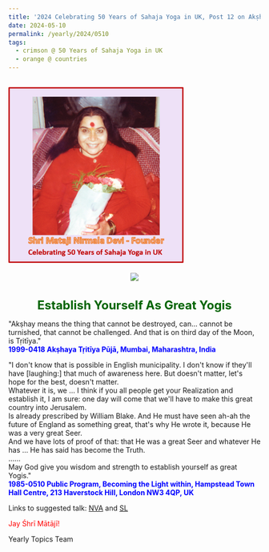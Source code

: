 ```yaml
---
title: '2024 Celebrating 50 Years of Sahaja Yoga in UK, Post 12 on Akṣhaya Tṛitīya Day'
date: 2024-05-10
permalink: /yearly/2024/0510
tags:
  - crimson @ 50 Years of Sahaja Yoga in UK
  - orange @ countries
---
```


<br>
<div style="text-align: left"><img src="/images/50YearsUK.png" width="350" /></div><br>

<div style="text-align: center"><img src="https://pub-b6058b8fc5314638989cdd5e49178be6.r2.dev/1985-0526_Photo_credit_Colin_Heinsen.png" /></div>

<br>
<p style="color:DarkGreen; text-align:center">
<font size="+2"><b>Establish Yourself As Great Yogis</b><br></font>
</p>

<p>
"Akṣhay means the thing that cannot be destroyed, can... cannot be turnished, that cannot be challenged. And that is on third day of the Moon, is Tṛitīya."<br>
<font color="blue"><b>1999-0418 Akṣhaya Tṛitīya Pūjā, Mumbai, Maharashtra, India</b></font><br>
</p>

<p>
"I don't know that is possible in English municipality. I don't know if they'll have [laughing:] that much of awareness here. But doesn't matter, let's hope for the best, doesn't matter.<br>
Whatever it is, we ... I think if you all people get your Realization and establish it, I am sure: one day will come that we'll have to make this great country into Jerusalem.<br>
Is already prescribed by William Blake. And He must have seen ah-ah the future of England as something great, that's why He wrote it, because He was a very great Seer.<br>
And we have lots of proof of that: that He was a great Seer and whatever He has ... He has said has become the Truth.<br>
......<br>
May God give you wisdom and strength to establish yourself as great Yogis."<br>
<font color="blue"><b>1985-0510 Public Program, Becoming the Light within, Hampstead Town Hall Centre, 213 Haverstock Hill, London NW3 4QP, UK</b></font><br>
</p>

Links to suggested talk: <a href="https://www.youtube.com/watch?v=j_RI02ygnYc&pp=ygUJMTk4NS0wNTEw"> NVA</a> and <a href="https://vimeo.com/85894611"> SL</a><br>

<p style="color:red;">Jay Śhrī Mātājī!<br></p>

<p>Yearly Topics Team</p>